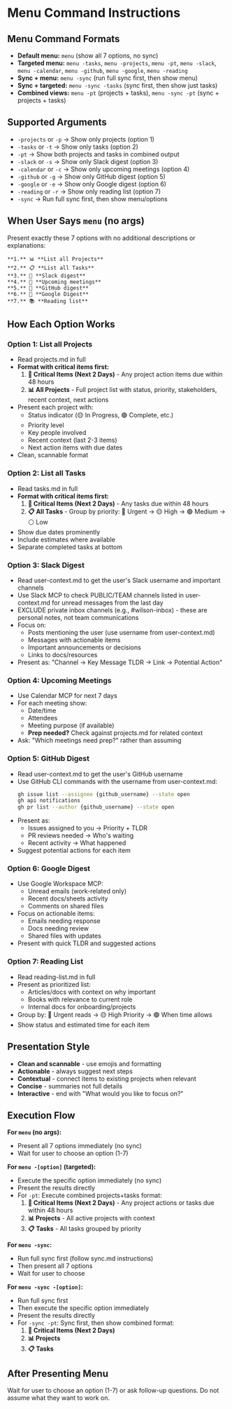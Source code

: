 # Menu Command Instructions

## Menu Command Formats
- **Default menu:** `menu` (show all 7 options, no sync)
- **Targeted menu:** `menu -tasks`, `menu -projects`, `menu -pt`, `menu -slack`, `menu -calendar`, `menu -github`, `menu -google`, `menu -reading`
- **Sync + menu:** `menu -sync` (run full sync first, then show menu)
- **Sync + targeted:** `menu -sync -tasks` (sync first, then show just tasks)
- **Combined views:** `menu -pt` (projects + tasks), `menu -sync -pt` (sync + projects + tasks)

## Supported Arguments
- `-projects` or `-p` → Show only projects (option 1)
- `-tasks` or `-t` → Show only tasks (option 2)
- `-pt` → Show both projects and tasks in combined output
- `-slack` or `-s` → Show only Slack digest (option 3)
- `-calendar` or `-c` → Show only upcoming meetings (option 4)
- `-github` or `-g` → Show only GitHub digest (option 5)
- `-google` or `-e` → Show only Google digest (option 6)
- `-reading` or `-r` → Show only reading list (option 7)
- `-sync` → Run full sync first, then show menu/options

## When User Says `menu` (no args)
Present exactly these 7 options with no additional descriptions or explanations:

```
**1.** 📊 **List all Projects**
**2.** 📋 **List all Tasks** 
**3.** 💬 **Slack digest**
**4.** 📅 **Upcoming meetings**
**5.** 🔧 **GitHub digest**
**6.** 📧 **Google Digest**
**7.** 📚 **Reading list**
```

## How Each Option Works

### Option 1: List all Projects
- Read projects.md in full
- **Format with critical items first:**
  1. **🚨 Critical Items (Next 2 Days)** - Any project action items due within 48 hours
  2. **📊 All Projects** - Full project list with status, priority, stakeholders, recent context, next actions
- Present each project with:
  - Status indicator (🟡 In Progress, 🟢 Complete, etc.)
  - Priority level
  - Key people involved
  - Recent context (last 2-3 items)
  - Next action items with due dates
- Clean, scannable format

### Option 2: List all Tasks
- Read tasks.md in full
- **Format with critical items first:**
  1. **🚨 Critical Items (Next 2 Days)** - Any tasks due within 48 hours
  2. **📋 All Tasks** - Group by priority: 🔴 Urgent → 🟡 High → 🟢 Medium → ⚪ Low
- Show due dates prominently
- Include estimates where available
- Separate completed tasks at bottom

### Option 3: Slack Digest
- Read user-context.md to get the user's Slack username and important channels
- Use Slack MCP to check PUBLIC/TEAM channels listed in user-context.md for unread messages from the last day
- EXCLUDE private inbox channels (e.g., #wilson-inbox) - these are personal notes, not team communications
- Focus on:
  - Posts mentioning the user (use username from user-context.md)
  - Messages with actionable items
  - Important announcements or decisions
  - Links to docs/resources
- Present as: "Channel → Key Message TLDR → Link → Potential Action"

### Option 4: Upcoming Meetings
- Use Calendar MCP for next 7 days
- For each meeting show:
  - Date/time
  - Attendees
  - Meeting purpose (if available)
  - **Prep needed?** Check against projects.md for related context
- Ask: "Which meetings need prep?" rather than assuming

### Option 5: GitHub Digest
- Read user-context.md to get the user's GitHub username
- Use GitHub CLI commands with the username from user-context.md:
  ```bash
  gh issue list --assignee {github_username} --state open
  gh api notifications  
  gh pr list --author {github_username} --state open
  ```
- Present as:
  - Issues assigned to you → Priority + TLDR
  - PR reviews needed → Who's waiting
  - Recent activity → What happened
- Suggest potential actions for each item

### Option 6: Google Digest
- Use Google Workspace MCP:
  - Unread emails (work-related only)
  - Recent docs/sheets activity
  - Comments on shared files
- Focus on actionable items:
  - Emails needing response
  - Docs needing review
  - Shared files with updates
- Present with quick TLDR and suggested actions

### Option 7: Reading List
- Read reading-list.md in full
- Present as prioritized list:
  - Articles/docs with context on why important
  - Books with relevance to current role
  - Internal docs for onboarding/projects
- Group by: 🔴 Urgent reads → 🟡 High Priority → 🟢 When time allows
- Show status and estimated time for each item

## Presentation Style
- **Clean and scannable** - use emojis and formatting
- **Actionable** - always suggest next steps
- **Contextual** - connect items to existing projects when relevant
- **Concise** - summaries not full details
- **Interactive** - end with "What would you like to focus on?"

## Execution Flow
**For `menu` (no args):**
- Present all 7 options immediately (no sync)
- Wait for user to choose an option (1-7)

**For `menu -[option]` (targeted):**
- Execute the specific option immediately (no sync)
- Present the results directly
- For `-pt`: Execute combined projects+tasks format:
  1. **🚨 Critical Items (Next 2 Days)** - Any project actions or tasks due within 48 hours
  2. **📊 Projects** - All active projects with context
  3. **📋 Tasks** - All tasks grouped by priority

**For `menu -sync`:**
- Run full sync first (follow sync.md instructions)
- Then present all 7 options
- Wait for user to choose

**For `menu -sync -[option]`:**
- Run full sync first
- Then execute the specific option immediately
- Present the results directly
- For `-sync -pt`: Sync first, then show combined format:
  1. **🚨 Critical Items (Next 2 Days)** 
  2. **📊 Projects** 
  3. **📋 Tasks**

## After Presenting Menu
Wait for user to choose an option (1-7) or ask follow-up questions. Do not assume what they want to work on.
